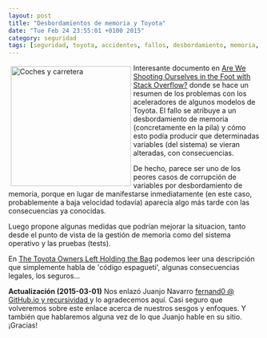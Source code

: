 ```yaml
---
layout: post
title: "Desbordamientos de memoria y Toyota"
date: "Tue Feb 24 23:55:01 +0100 2015"
category: seguridad
tags: [seguridad, toyota, accidentes, fallos, desbordamiento, memoria, pila, stack, overflow, coches]
---
```




<a href="https://www.flickr.com/photos/fernand0/2968897323/" title="En la carretera"><img src="https://farm4.staticflickr.com/3189/2968897323_a296cc521b_m.jpg" width="240"  alt="Coches y carretera" style="float:left; margin:5px"></a> 
Interesante documento en [Are We Shooting Ourselves in the Foot with Stack Overflow?](http://embeddedgurus.com/state-space/2014/02/are-we-shooting-ourselves-in-the-foot-with-stack-overflow/) donde se hace un resumen de los problemas con los aceleradores de algunos modelos de Toyota. El fallo se atribuye a un desbordamiento de memoria (concretamente en la pila) y cómo esto podía producir que determinadas variables (del sistema) se vieran alteradas, con consecuencias.

De hecho, parece ser uno de los peores casos de corrupción de variables por desbordamiento de memoria, porque en lugar de manifestarse inmediatamente (en este caso, probablemente a baja velocidad todavía) aparecía algo más tarde con las consecuencias ya conocidas.

Luego propone algunas medidas que podrían mejorar la situacion, tanto desde el punto de vista de la gestión de memoria como del sistema operativo y las pruebas (tests).

En [The Toyota Owners Left Holding the Bag](http://www.safetyresearch.net/blog/articles/toyota-owners-left-holding-bag) podemos leer una descripción que simplemente habla de 'código espagueti', algunas consecuencias legales, los seguros...

**Actualización (2015-03-01)** Nos enlazó Juanjo Navarro [ fernand0 @ GitHub.io y recursividad ](http://www.juanjonavarro.com/2015/02/25/fernand0-githubio-y-recursividad) y lo agradecemos aquí. Casi seguro que volveremos sobre este enlace acerca de nuestros sesgos y enfoques. Y también que hablaremos alguna vez de lo que Juanjo hable en su sitio. ¡Gracias!
